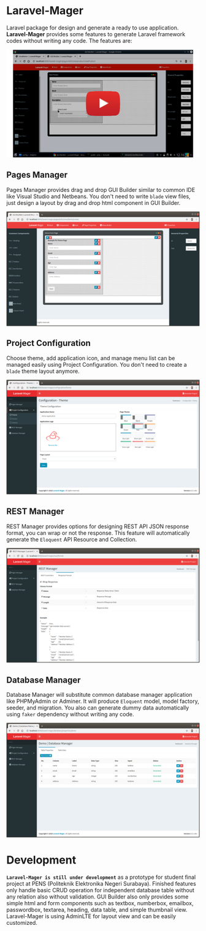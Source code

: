  <!-- introduction.md -->
 
 # Laravel-Mager
 
 Laravel package for design and generate a ready to use application. **Laravel-Mager** provides some features to generate Laravel framework codes without writing any code. The features are:
 
 [![Laravel-Mager : Laravel Package for design and generate a ready to use application (demonstration)](_images/youtube-cover.png)](https://www.youtube.com/watch?v=S2-ogfaVWLA "Laravel-Mager : Laravel Package for design and generate a ready to use application (demonstration)")
 
 ## Pages Manager
 Pages Manager provides drag and drop GUI Builder similar to common IDE like Visual Studio and Netbeans. You don't need to write `blade` view files, just design a layout by drag and drop html component in GUI Builder.
 
 ![](_images/pages/introduction/gui-builder.png)
 
 ## Project Configuration
 Choose theme, add application icon, and manage menu list can be managed easily using Project Configuration. You don't need to create a `blade` theme layout anymore.
 
 ![](_images/pages/introduction/themes.png)
 
 ## REST Manager
 REST Manager provides options for designing REST API JSON response format, you can wrap or not the response. This feature will automatically generate the `Eloquent` API Resource and Collection.
 
 ![](_images/pages/introduction/rest-format.png)
 
 ## Database Manager
 Database Manager will substitute common database manager application like PHPMyAdmin or Adminer. It will produce `Eloquent` model, model factory, seeder, and migration. You also can generate dummy data automatically using `faker` dependency without writing any code.
 
 ![](_images/pages/introduction/db-manager.png)
 
 # Development
 **`Laravel-Mager is still under development`** as a prototype for student final project at PENS (Politeknik Elektronika Negeri Surabaya). 
 Finished features only handle basic CRUD operation for independent database table without any relation also without validation.
 GUI Builder also only provides some simple html and form components such as textbox, numberbox, emailbox, passwordbox, textarea, heading, data table, and simple thumbnail view.
 Laravel-Mager is using AdminLTE for layout view and can be easily customized. 

